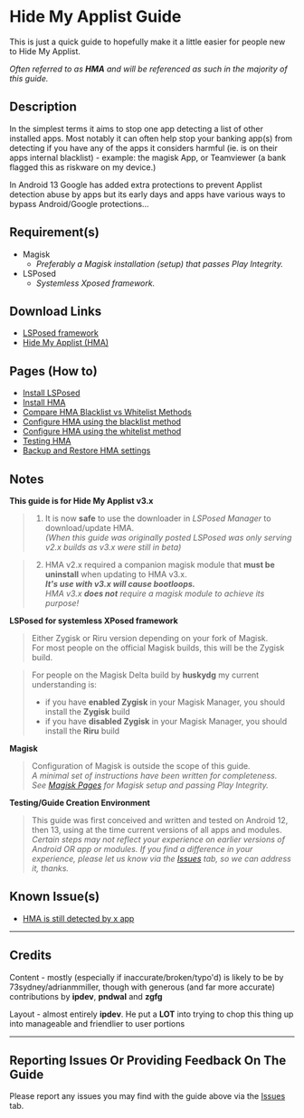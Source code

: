 # Hide My Applist Guide

This is just a quick guide to hopefully make it a little easier for people new to Hide My Applist.<br>

<i>Often referred to as <b>HMA</b> and will be referenced as such in the majority of this guide.</i>

## Description

In the simplest terms it aims to stop one app detecting a list of other installed apps. Most notably it can often help stop your banking app(s) from detecting if you have any of the apps it considers harmful (ie. is on their apps internal blacklist) - example: the magisk App, or Teamviewer (a bank flagged this as riskware on my device.)

In Android 13 Google has added extra protections to prevent Applist detection abuse by apps but its early days and apps have various ways to bypass Android/Google protections...

## Requirement(s)
- Magisk
  - <i>Preferably a Magisk installation (setup) that passes Play Integrity.</i>
- LSPosed
  - <i>Systemless Xposed framework.</i>

## Download Links
- [LSPosed framework](https://github.com/LSPosed/LSPosed/releases)
- [Hide My Applist (HMA)](https://github.com/Dr-TSNG/Hide-My-Applist/releases)

## Pages (How to)
- [Install LSPosed](Install-LSPosed.md)
- [Install HMA](Install.md)
- [Compare HMA Blacklist vs Whitelist Methods](BlacklistvsWhitelist.md)
- [Configure HMA using the blacklist method](BlackList.md)
- [Configure HMA using the whitelist method](WhiteList.md)
- [Testing HMA](TestHMA.md)
- [Backup and Restore HMA settings](BackupAndRestore.md)

## Notes
<b>This guide is for Hide My Applist v3.x</b>
>1. It is now <b>safe</b> to use the downloader in <i>LSPosed Manager</i> to download/update HMA.<br>
<i>(When this guide was originally posted LSPosed was only serving v2.x builds as v3.x were still in beta)</i><br>

>2. HMA v2.x required a companion magisk module that <b>must be uninstall</b> when updating to HMA v3.x.<br>
<b><i>It's use with v3.x will cause bootloops.</i></b><br>
<i>HMA v3.x <b>does not</b> require a magisk module to achieve its purpose!</i><br>

<b>LSPosed for systemless XPosed framework</b>
>Either Zygisk or Riru version depending on your fork of Magisk.<br>
For most people on the official Magisk builds, this will be the Zygisk build.

>For people on the Magisk Delta build by **huskydg** my current understanding is:
>- if you have **enabled Zygisk** in your Magisk Manager, you should install the **Zygisk** build
>- if you have **disabled Zygisk** in your Magisk Manager, you should install the **Riru** build

<b>Magisk</b>
>Configuration of Magisk is outside the scope of this guide.<br>
<i>A minimal set of instructions have been written for completeness.<br>
See [Magisk Pages](MagiskTOC.md) for Magisk setup and passing Play Integrity.</i><br>

<b>Testing/Guide Creation Environment</b>
>This guide was first conceived and written and tested on Android 12, then 13, using at the time current versions of all apps and modules.<br>
<i>Certain steps may not reflect your experience on earlier versions of Android OR app or modules. If you find a difference in your experience, please let us know via the [Issues](https://github.com/mModule/guide_hma/issues) tab, so we can address it, thanks.</i><br>

## Known Issue(s)
- [HMA is still detected by x app](KnownIssues.md#hma-is-still-detected-by-x-detection-app)

---

## Credits

Content - mostly (especially if inaccurate/broken/typo'd) is likely to be by 73sydney/adrianmmiller, though with generous (and far more accurate) contributions by **ipdev**, **pndwal** and **zgfg**

Layout - almost entirely **ipdev**. He put a **LOT** into trying to chop this thing up into manageable and friendlier to user portions

---

## Reporting Issues Or Providing Feedback On The Guide
Please report any issues you may find with the guide above via the [Issues](https://github.com/mModule/guide_hma/issues) tab.
